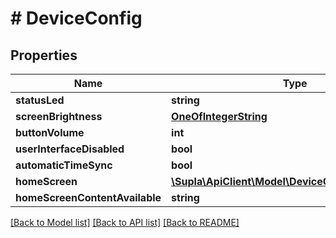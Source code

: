 # # DeviceConfig

## Properties

Name | Type | Description | Notes
------------ | ------------- | ------------- | -------------
**statusLed** | **string** |  | [optional]
**screenBrightness** | [**OneOfIntegerString**](OneOfIntegerString.md) |  | [optional]
**buttonVolume** | **int** |  | [optional]
**userInterfaceDisabled** | **bool** |  | [optional]
**automaticTimeSync** | **bool** |  | [optional]
**homeScreen** | [**\Supla\ApiClient\Model\DeviceConfigHomeScreen**](DeviceConfigHomeScreen.md) |  | [optional]
**homeScreenContentAvailable** | **string** |  | [optional]

[[Back to Model list]](../../README.md#models) [[Back to API list]](../../README.md#endpoints) [[Back to README]](../../README.md)
